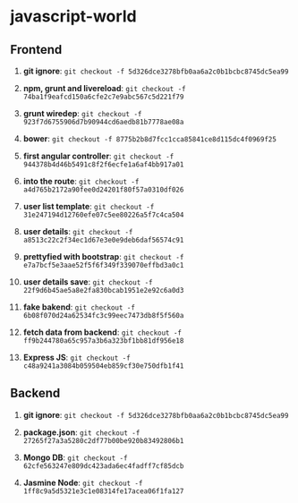 # javascript-world

## Frontend
1. **git ignore**: 
`git checkout -f 5d326dce3278bfb0aa6a2c0b1bcbc8745dc5ea99`

2. **npm, grunt and livereload**: 
`git checkout -f 74ba1f9eafcd150a6cfe2c7e9abc567c5d221f79`

3. **grunt wiredep**:
`git checkout -f 923f7d6755906d7b90944cd6aedb81b7778ae08a`

4. **bower**:
`git checkout -f 8775b2b8d7fcc1cca85841ce8d115dc4f0969f25`

5. **first angular controller**:
`git checkout -f 944378b4d46b5491c8f2f6ecfe1a6af4bb917a01`

6. **into the route**:
`git checkout -f a4d765b2172a90fee0d24201f80f57a0310df026`

7. **user list template**:
`git checkout -f 31e247194d12760efe07c5ee80226a5f7c4ca504`

8. **user details**:
`git checkout -f a8513c22c2f34ec1d67e3e0e9deb6daf56574c91`

9. **prettyfied with bootstrap**:
`git checkout -f e7a7bcf5e3aae52f5f6f349f339070effbd3a0c1`

10. **user details save**:
`git checkout -f 22f9d6b45ae5a8e2fa830bcab1951e2e92c6a0d3`

11. **fake bakend**:
`git checkout -f 6b08f070d24a62534fc3c99eec7473db8f5f560a`

12. **fetch data from backend**:
`git checkout -f ff9b244780a65c957a3b6a323bf1bb81df956e18`

13. **Express JS**:
`git checkout -f c48a9241a3084b059504eb859cf30e750dfb1f41`


## Backend
1.  **git ignore**:
`git checkout -f 5d326dce3278bfb0aa6a2c0b1bcbc8745dc5ea99`

2. **package.json**:
`git checkout -f 27265f27a3a5280c2df77b00be920b83492806b1`

3. **Mongo DB**:
`git checkout -f  62cfe563247e809dc423ada6ec4fadff7cf85dcb`

4. **Jasmine Node**:
`git checkout -f 1ff8c9a5d5321e3c1e08314fe17acea06f1fa127`
